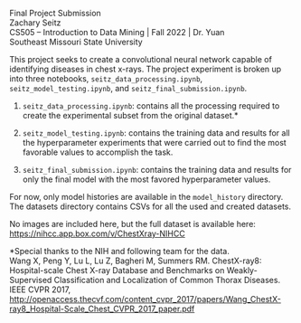 Final Project Submission </br>
Zachary Seitz </br>
CS505 – Introduction to Data Mining | Fall 2022 | Dr. Yuan </br>
Southeast Missouri State University </br>

This project seeks to create a convolutional neural network capable of identifying diseases in chest x-rays. The project experiment is broken up into three notebooks, `seitz_data_processing.ipynb`, `seitz_model_testing.ipynb`, and `seitz_final_submission.ipynb`.

1.	`seitz_data_processing.ipynb`: contains all the processing required to create the experimental subset from the original dataset.*

2.	`seitz_model_testing.ipynb`: contains the training data and results for all the hyperparameter experiments that were carried out to find the most favorable values to accomplish the task.

3.	`seitz_final_submission.ipynb`: contains the training data and results for only the final model with the most favored hyperparameter values.

For now, only model histories are available in the `model_history` directory. The datasets directory contains CSVs for all the used and created datasets.

No images are included here, but the full dataset is available here: https://nihcc.app.box.com/v/ChestXray-NIHCC


*Special thanks to the NIH and following team for the data. </br>
Wang X, Peng Y, Lu L, Lu Z, Bagheri M, Summers RM. ChestX-ray8: Hospital-scale Chest X-ray Database and Benchmarks on Weakly-Supervised Classification and Localization of Common Thorax Diseases. IEEE CVPR 2017, http://openaccess.thecvf.com/content_cvpr_2017/papers/Wang_ChestX-ray8_Hospital-Scale_Chest_CVPR_2017_paper.pdf
